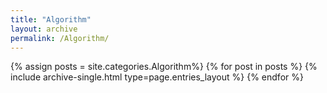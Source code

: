 ```yaml
---
title: "Algorithm"
layout: archive
permalink: /Algorithm/
---
```



{% assign posts = site.categories.Algorithm%}
{% for post in posts %} {% include archive-single.html type=page.entries_layout %} {% endfor %}